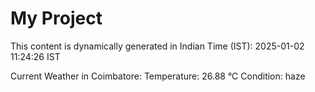 # My Project

This content is dynamically generated in Indian Time (IST): 2025-01-02 11:24:26 IST


Current Weather in Coimbatore:
Temperature: 26.88 °C
Condition: haze
